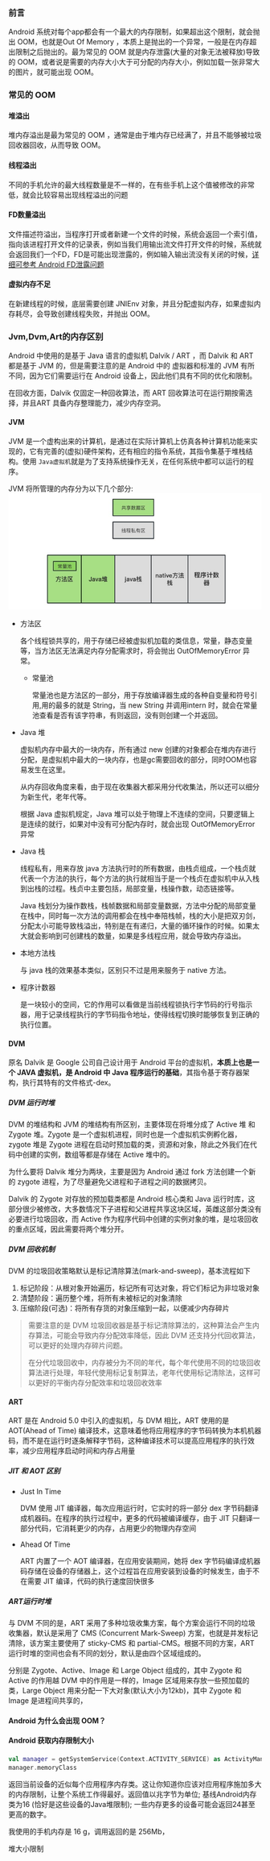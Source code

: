 ### 前言

Android 系统对每个app都会有一个最大的内存限制，如果超出这个限制，就会抛出 OOM，也就是Out Of Memory ，本质上是抛出的一个异常，一般是在内存超出限制之后抛出的。最为常见的 OOM 就是内存泄露(大量的对象无法被释放)导致的 OOM，或者说是需要的内存大小大于可分配的内存大小，例如加载一张非常大的图片，就可能出现 OOM。



### 常见的 OOM 

#### 堆溢出

堆内存溢出是最为常见的 OOM ，通常是由于堆内存已经满了，并且不能够被垃圾回收器回收，从而导致 OOM。

#### 线程溢出

不同的手机允许的最大线程数量是不一样的，在有些手机上这个值被修改的非常低，就会比较容易出现线程溢出的问题

#### FD数量溢出

文件描述符溢出，当程序打开或者新建一个文件的时候，系统会返回一个索引值，指向该进程打开文件的记录表，例如当我们用输出流文件打开文件的时候，系统就会返回我们一个FD，FD是可能出现泄露的，例如输入输出流没有关闭的时候，[详细可参考 Android FD泄露问题](https://blog.csdn.net/ws6013480777777/article/details/84594116)

#### 虚拟内存不足

在新建线程的时候，底层需要创建 JNIEnv 对象，并且分配虚拟内存，如果虚拟内存耗尽，会导致创建线程失败，并抛出 OOM。



### Jvm,Dvm,Art的内存区别

Android 中使用的是基于 Java 语言的虚拟机 Dalvik / ART ，而 Dalvik 和 ART 都是基于 JVM 的，但是需要注意的是 Android 中的 虚拟器和标准的 JVM 有所不同，因为它们需要运行在 Android 设备上，因此他们具有不同的优化和限制。

在回收方面，Dalvik 仅固定一种回收算法，而 ART 回收算法可在运行期按需选择，并且ART 具备内存整理能力，减少内存空洞。

#### JVM

JVM 是一个虚构出来的计算机，是通过在实际计算机上仿真各种计算机功能来实现的，它有完善的(虚拟)硬件架构，还有相应的指令系统，其指令集基于堆栈结构。使用 `Java虚拟机`就是为了支持系统操作无关，在任何系统中都可以运行的程序。

JVM 将所管理的内存分为以下几个部分:
![image-20230512152005731](https://raw.githubusercontent.com/LvKang-insist/PicGo/main/img/202305121520882.png)

- 方法区

    各个线程锁共享的，用于存储已经被虚拟机加载的类信息，常量，静态变量等，当方法区无法满足内存分配需求时，将会抛出 OutOfMemoryError 异常。

    - 常量池

        常量池也是方法区的一部分，用于存放编译器生成的各种自变量和符号引用,用的最多的就是 String，当 new String 并调用intern 时，就会在常量池查看是否有该字符串，有则返回，没有则创建一个并返回。

- Java 堆

    虚拟机内存中最大的一块内存，所有通过 new 创建的对象都会在堆内存进行分配，是虚拟机中最大的一块内存，也是gc需要回收的部分，同时OOM也容易发生在这里。

    从内存回收角度来看，由于现在收集器大都采用分代收集法，所以还可以细分为新生代，老年代等。

    根据 Java 虚拟机规定，Java 堆可以处于物理上不连续的空间，只要逻辑上是连续的就行，如果对中没有可分配内存时，就会出现 OutOfMemoryError 异常

- Java 栈

    线程私有，用来存放 java 方法执行时的所有数据，由栈贞组成，一个栈贞就代表一个方法的执行，每个方法的执行就相当于是一个栈贞在虚拟机中从入栈到出栈的过程。栈贞中主要包括，局部变量，栈操作数，动态链接等。

    Java 栈划分为操作数栈，栈帧数据和局部变量数据，方法中分配的局部变量在栈中，同时每一次方法的调用都会在栈中奉陪栈帧，栈的大小是把双刃剑，分配太小可能导致栈溢出，特别是在有递归，大量的循环操作的时候。如果太大就会影响到可创建栈的数量，如果是多线程应用，就会导致内存溢出。

- 本地方法栈

    与 java 栈的效果基本类似，区别只不过是用来服务于 native 方法。

- 程序计数器

    是一块较小的空间，它的作用可以看做是当前线程锁执行字节码的行号指示器，用于记录线程执行的字节码指令地址，使得线程切换时能够恢复到正确的执行位置。

#### DVM

原名 Dalvik 是 Google 公司自己设计用于 Android 平台的虚拟机，**本质上也是一个 JAVA 虚拟机，是 Android 中 Java 程序运行的基础**，其指令基于寄存器架构，执行其特有的文件格式-dex。

##### DVM 运行时堆

DVM 的堆结构和 JVM 的堆结构有所区别，主要体现在将堆分成了 Active 堆 和 Zygote 堆。Zygote 是一个虚拟机进程，同时也是一个虚拟机实例孵化器，zygote 堆是 Zygote 进程在启动时预加载的类，资源和对象，除此之外我们在代码中创建的实例，数组等都是存储在 Active 堆中的。

为什么要将 Dalvik 堆分为两块，主要是因为 Android 通过 fork 方法创建一个新的 zygote 进程，为了尽量避免父进程和子进程之间的数据拷贝。

Dalvik 的 Zygote 对存放的预加载类都是 Android 核心类和 Java 运行时库，这部分很少被修改，大多数情况下子进程和父进程共享这块区域，英雌这部分类没有必要进行垃圾回收，而 Active 作为程序代码中创建的实例对象的堆，是垃圾回收的重点区域，因此需要将两个堆分开。

##### DVM 回收机制

DVM 的垃圾回收策略默认是标记清除算法(mark-and-sweep)，基本流程如下

1. 标记阶段：从根对象开始遍历，标记所有可达对象，将它们标记为非垃圾对象
2. 清楚阶段：遍历整个堆，将所有未被标记的对象清除
3. 压缩阶段(可选)：将所有存货的对象压缩到一起，以便减少内存碎片

> 需要注意的是 DVM 垃圾回收器是基于标记清除算法的，这种算法会产生内存算法，可能会导致内存分配效率降低，因此 DVM 还支持分代回收算法，可以更好的处理内存碎片问题。
>
> 在分代垃圾回收中，内存被分为不同的年代，每个年代使用不同的垃圾回收算法进行处理，年轻代使用标记复制算法，老年代使用标记清除法，这样可以更好的平衡内存分配效率和垃圾回收效率



#### ART

ART 是在 Android 5.0 中引入的虚拟机，与 DVM 相比，ART 使用的是 AOT(Ahead of Time) 编译技术，这意味着他将应用程序的字节码转换为本机机器码，而不是在运行时逐条解释字节码，这种编译技术可以提高应用程序的执行效率，减少应用程序启动时间和内存占用量

##### JIT 和 AOT 区别

- Just In Time

    DVM 使用 JIT 编译器，每次应用运行时，它实时的将一部分 dex 字节码翻译成机器码。在程序的执行过程中，更多的代码被编译缓存，由于 JIT 只翻译一部分代码，它消耗更少的内存，占用更少的物理内存空间

- Ahead Of Time

    ART 内置了一个 AOT 编译器，在应用安装期间，她将 dex 字节码编译成机器码存储在设备的存储器上，这个过程旨在应用安装到设备的时候发生，由于不在需要 JIT 编译，代码的执行速度回快很多

##### ART运行时堆

与 DVM 不同的是，ART 采用了多种垃圾收集方案，每个方案会运行不同的垃圾收集器，默认是采用了 CMS (Concurrent Mark-Sweep) 方案，也就是并发标记清除，该方案主要使用了 sticky-CMS 和 partial-CMS。根据不同的方案，ART 运行时堆的空间也会有不同的划分，默认是由四个区域组成的。

分别是 Zygote、Active、Image 和 Large Object 组成的，其中 Zygote 和 Active 的作用越 DVM 中的作用是一样的，Image 区域用来存放一些预加载的类，Large Object 用来分配一下大对象(默认大小为12kb)，其中 Zygote 和 Image 是进程间共享的，





#### Android 为什么会出现 OOM？





#### Android 获取内存限制大小

```kotlin
val manager = getSystemService(Context.ACTIVITY_SERVICE) as ActivityManager
manager.memoryClass
```

返回当前设备的近似每个应用程序内存类。这让你知道你应该对应用程序施加多大的内存限制，让整个系统工作得最好。返回值以兆字节为单位; 基线Android内存类为16 (恰好是这些设备的Java堆限制); 一些内存更多的设备可能会返回24甚至更高的数字。

我使用的手机内存是 16 g，调用返回的是 256Mb，

堆大小限制